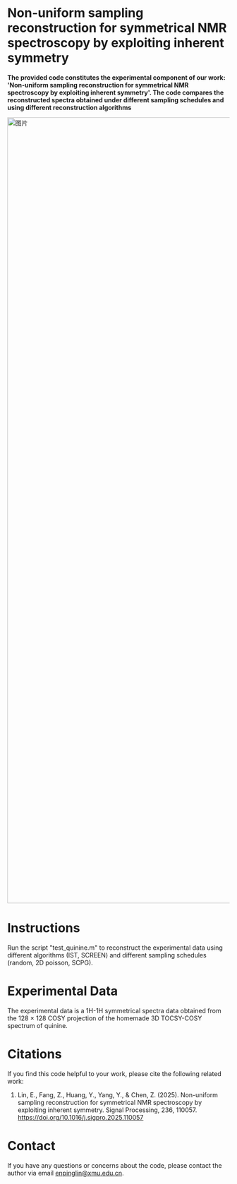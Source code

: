 # Non-uniform sampling reconstruction for symmetrical NMR spectroscopy by exploiting inherent symmetry

**The provided code constitutes the experimental component of our work: 'Non-uniform sampling reconstruction for symmetrical NMR spectroscopy by exploiting inherent symmetry'. The code compares the reconstructed spectra obtained under different sampling schedules and using different reconstruction algorithms**

<img width="2388" height="1782" alt="图片" src="https://github.com/user-attachments/assets/efe544a1-7076-4111-b9f0-580e7809d534" />


# Instructions

Run the script "test_quinine.m" to reconstruct the experimental data using different algorithms (IST, SCREEN) and different sampling schedules (random, 2D poisson, SCPG).



# Experimental Data

The experimental data is a 1H-1H symmetrical spectra data obtained from the 128 × 128 COSY projection of the homemade 3D TOCSY-COSY spectrum of quinine. 

# Citations

If you find this code helpful to your work, please cite the following related work:
1. Lin, E., Fang, Z., Huang, Y., Yang, Y., & Chen, Z. (2025). Non-uniform sampling reconstruction for symmetrical NMR spectroscopy by exploiting inherent symmetry. Signal Processing, 236, 110057. https://doi.org/10.1016/j.sigpro.2025.110057

# Contact


If you have any questions or concerns about the code, please contact the author via email enpinglin@xmu.edu.cn. 
